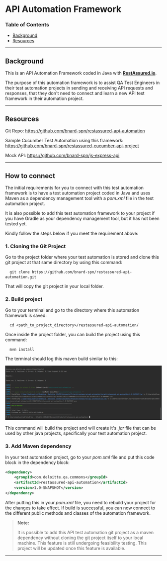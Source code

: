 # API Automation Framework

### Table of Contents

- [Background](#background-block)
- [Resources](#resources)

---------------------------
<div id='background-block'></div>

## Background 

This is an API Automation Framework coded in Java with **[RestAssured.io](https://github.com/rest-assured/rest-assured)**. 

The purpose of this automation framework is to assist QA Test Engineers in their test automation projects in sending and receiving API requests and responses, that they don't need to connect and learn a new API test framework in their automation project.

---------------------------

## <a name="resources"></a>
## Resources

Git Repo: https://github.com/bnard-spn/restassured-api-automation

Sample Cucumber Test Automation using this framework: https://github.com/bnard-spn/restassured-cucumber-api-project

Mock API: https://github.com/bnard-spn/js-express-api

---------------------------

## How to connect

The initial requirements for you to connect with this test automation framework is to have a test automation project coded in Java and uses Maven as a dependency management tool with a _pom.xml_ file in the test automation project. 

It is also possible to add this test automation framework to your project if you have Gradle as your dependency management tool, but it has not been tested yet.

Kindly follow the steps below if you meet the requirement above:

### 1. Cloning the Git Project

Go to the project folder where your test automation is stored and clone this git project at that same directory by using this command:

```
  git clone https://github.com/bnard-spn/restassured-api-automation.git
```

That will copy the git project in your local folder.

### 2. Build project

Go to your terminal and go to the directory where this automation framework is saved:

```
  cd <path_to_project_directory>/restassured-api-automation/
```

Once inside the project folder, you can build the project using this command:

```
  mvn install
```

The terminal should log this maven build similar to this:

![MavenBuild](src/test/resources/docs/MavenBuild.PNG)

This command will build the project and will create it's _.jar_ file that can be used by other java projects, specifically your test automation project. 

### 3. Add Maven dependency 

In your test automation project, go to your _pom.xml_ file and put this code block in the dependency block:

```xml
<dependency>
    <groupId>com.deloitte.qa.commons</groupId>
    <artifactId>restassured-api-automation</artifactId>
    <version>1.0-SNAPSHOT</version>
</dependency>
```

After putting this in your _pom.xml_ file, you need to rebuild your project for the changes to take effect. If build is successful, you can now connect to the different public methods and classes of the automation framework.

> **Note:**
> 
> It is possible to add this API test automation git project as a maven dependency without cloning the git project itself to your local machine. This feature is still undergoing feasibility testing. This project will be updated once this feature is available.

---------------------------

[//]: # (## Features)

[//]: # ()
[//]: # (### RequestAPI class)

